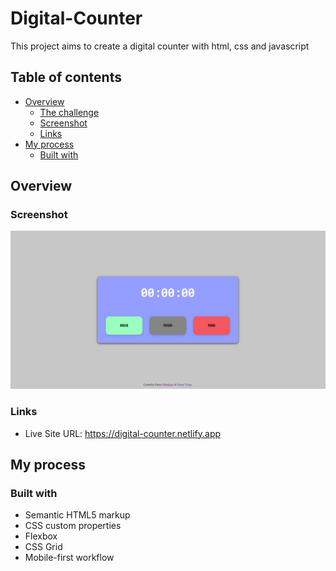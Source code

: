 # Digital-Counter
This project aims to create a digital counter with html, css and javascript

## Table of contents

- [Overview](#overview)
  - [The challenge](#the-challenge)
  - [Screenshot](#screenshot)
  - [Links](#links)
- [My process](#my-process)
  - [Built with](#built-with)

## Overview

### Screenshot

![](images/desktop.png)

### Links

- Live Site URL: https://digital-counter.netlify.app

## My process

### Built with

- Semantic HTML5 markup
- CSS custom properties
- Flexbox
- CSS Grid
- Mobile-first workflow
